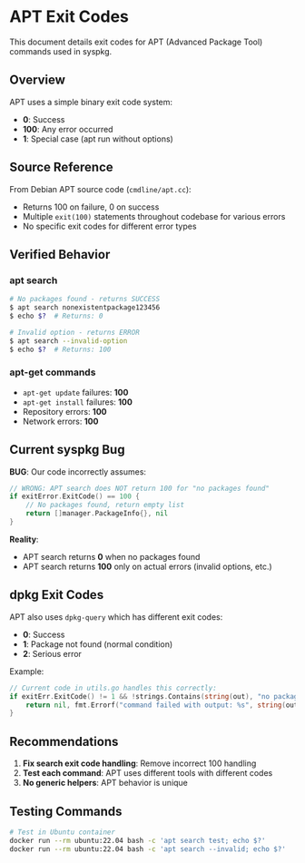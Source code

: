 # APT Exit Codes

This document details exit codes for APT (Advanced Package Tool) commands used in syspkg.

## Overview

APT uses a simple binary exit code system:
- **0**: Success
- **100**: Any error occurred
- **1**: Special case (apt run without options)

## Source Reference

From Debian APT source code (`cmdline/apt.cc`):
- Returns 100 on failure, 0 on success
- Multiple `exit(100)` statements throughout codebase for various errors
- No specific exit codes for different error types

## Verified Behavior

### apt search
```bash
# No packages found - returns SUCCESS
$ apt search nonexistentpackage123456
$ echo $?  # Returns: 0

# Invalid option - returns ERROR
$ apt search --invalid-option
$ echo $?  # Returns: 100
```

### apt-get commands
- `apt-get update` failures: **100**
- `apt-get install` failures: **100**
- Repository errors: **100**
- Network errors: **100**

## Current syspkg Bug

**BUG**: Our code incorrectly assumes:
```go
// WRONG: APT search does NOT return 100 for "no packages found"
if exitError.ExitCode() == 100 {
    // No packages found, return empty list
    return []manager.PackageInfo{}, nil
}
```

**Reality**:
- APT search returns **0** when no packages found
- APT search returns **100** only on actual errors (invalid options, etc.)

## dpkg Exit Codes

APT also uses `dpkg-query` which has different exit codes:

- **0**: Success
- **1**: Package not found (normal condition)
- **2**: Serious error

Example:
```go
// Current code in utils.go handles this correctly:
if exitErr.ExitCode() != 1 && !strings.Contains(string(out), "no packages found matching") {
    return nil, fmt.Errorf("command failed with output: %s", string(out))
}
```

## Recommendations

1. **Fix search exit code handling**: Remove incorrect 100 handling
2. **Test each command**: APT uses different tools with different codes
3. **No generic helpers**: APT behavior is unique

## Testing Commands

```bash
# Test in Ubuntu container
docker run --rm ubuntu:22.04 bash -c 'apt search test; echo $?'
docker run --rm ubuntu:22.04 bash -c 'apt search --invalid; echo $?'
```
